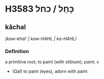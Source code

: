 # H3583 כָּחַל / כחל

## kâchal

_(kaw-khal' | kaw-HAHL | ka-HAHL)_

### Definition

a primitive root; to paint (with stibium); paint; v

- (Qal) to paint (eyes), adorn with paint
